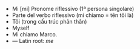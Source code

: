 - Mi	[mi]	Pronome riflessivo (1ª persona singolare)  
- Parte del verbo riflessivo (mi chiamo = tên tôi là)
- Tôi (trong cấu trúc phản thân)
- Myself
- Mi chiamo Marco.
- —	Latin root: *me*